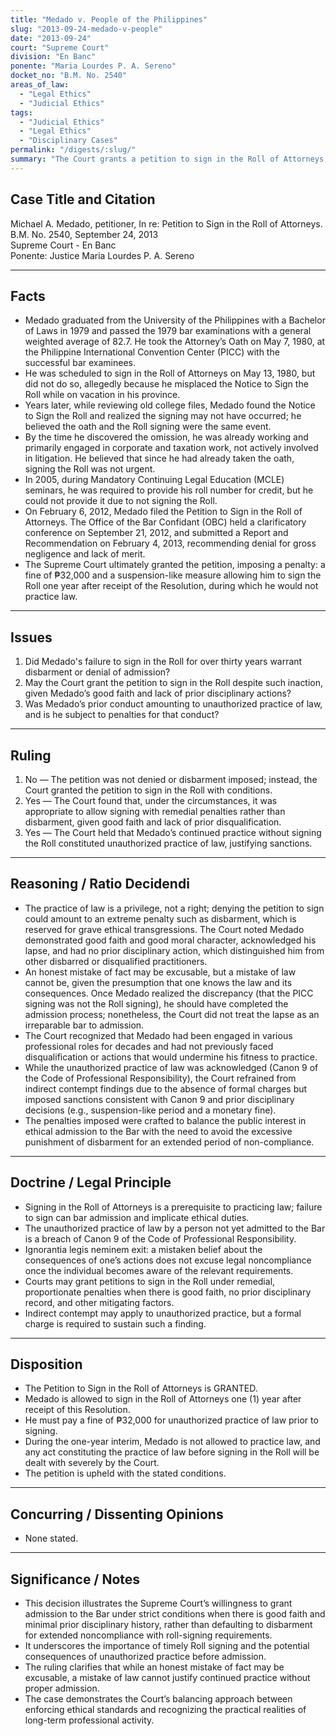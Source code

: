 ```yaml
---
title: "Medado v. People of the Philippines"
slug: "2013-09-24-medado-v-people"
date: "2013-09-24"
court: "Supreme Court"
division: "En Banc"
ponente: "Maria Lourdes P. A. Sereno"
docket_no: "B.M. No. 2540"
areas_of_law:
  - "Legal Ethics"
  - "Judicial Ethics"
tags:
  - "Judicial Ethics"
  - "Legal Ethics"
  - "Disciplinary Cases"
permalink: "/digests/:slug/"
summary: "The Court grants a petition to sign in the Roll of Attorneys, imposing a one-year sign-in period and a ₱32,000 fine for unauthorized practice prior to admission, recognizing good faith but upholding disciplinary guidelines."
---
```


## Case Title and Citation
Michael A. Medado, petitioner, In re: Petition to Sign in the Roll of Attorneys.  
B.M. No. 2540, September 24, 2013  
Supreme Court - En Banc  
Ponente: Justice Maria Lourdes P. A. Sereno

---

## Facts
- Medado graduated from the University of the Philippines with a Bachelor of Laws in 1979 and passed the 1979 bar examinations with a general weighted average of 82.7. He took the Attorney’s Oath on May 7, 1980, at the Philippine International Convention Center (PICC) with the successful bar examinees.
- He was scheduled to sign in the Roll of Attorneys on May 13, 1980, but did not do so, allegedly because he misplaced the Notice to Sign the Roll while on vacation in his province.
- Years later, while reviewing old college files, Medado found the Notice to Sign the Roll and realized the signing may not have occurred; he believed the oath and the Roll signing were the same event.
- By the time he discovered the omission, he was already working and primarily engaged in corporate and taxation work, not actively involved in litigation. He believed that since he had already taken the oath, signing the Roll was not urgent.
- In 2005, during Mandatory Continuing Legal Education (MCLE) seminars, he was required to provide his roll number for credit, but he could not provide it due to not signing the Roll.
- On February 6, 2012, Medado filed the Petition to Sign in the Roll of Attorneys. The Office of the Bar Confidant (OBC) held a clarificatory conference on September 21, 2012, and submitted a Report and Recommendation on February 4, 2013, recommending denial for gross negligence and lack of merit.
- The Supreme Court ultimately granted the petition, imposing a penalty: a fine of ₱32,000 and a suspension-like measure allowing him to sign the Roll one year after receipt of the Resolution, during which he would not practice law.

---

## Issues
1. Did Medado's failure to sign in the Roll for over thirty years warrant disbarment or denial of admission?
2. May the Court grant the petition to sign in the Roll despite such inaction, given Medado’s good faith and lack of prior disciplinary actions?
3. Was Medado’s prior conduct amounting to unauthorized practice of law, and is he subject to penalties for that conduct?

---

## Ruling
1. No — The petition was not denied or disbarment imposed; instead, the Court granted the petition to sign in the Roll with conditions.
2. Yes — The Court found that, under the circumstances, it was appropriate to allow signing with remedial penalties rather than disbarment, given good faith and lack of prior disqualification.
3. Yes — The Court held that Medado’s continued practice without signing the Roll constituted unauthorized practice of law, justifying sanctions.

---

## Reasoning / Ratio Decidendi
- The practice of law is a privilege, not a right; denying the petition to sign could amount to an extreme penalty such as disbarment, which is reserved for grave ethical transgressions. The Court noted Medado demonstrated good faith and good moral character, acknowledged his lapse, and had no prior disciplinary action, which distinguished him from other disbarred or disqualified practitioners.
- An honest mistake of fact may be excusable, but a mistake of law cannot be, given the presumption that one knows the law and its consequences. Once Medado realized the discrepancy (that the PICC signing was not the Roll signing), he should have completed the admission process; nonetheless, the Court did not treat the lapse as an irreparable bar to admission.
- The Court recognized that Medado had been engaged in various professional roles for decades and had not previously faced disqualification or actions that would undermine his fitness to practice.
- While the unauthorized practice of law was acknowledged (Canon 9 of the Code of Professional Responsibility), the Court refrained from indirect contempt findings due to the absence of formal charges but imposed sanctions consistent with Canon 9 and prior disciplinary decisions (e.g., suspension-like period and a monetary fine).
- The penalties imposed were crafted to balance the public interest in ethical admission to the Bar with the need to avoid the excessive punishment of disbarment for an extended period of non-compliance.

---

## Doctrine / Legal Principle
- Signing in the Roll of Attorneys is a prerequisite to practicing law; failure to sign can bar admission and implicate ethical duties.
- The unauthorized practice of law by a person not yet admitted to the Bar is a breach of Canon 9 of the Code of Professional Responsibility.
- Ignorantia legis neminem exit: a mistaken belief about the consequences of one’s actions does not excuse legal noncompliance once the individual becomes aware of the relevant requirements.
- Courts may grant petitions to sign in the Roll under remedial, proportionate penalties when there is good faith, no prior disciplinary record, and other mitigating factors.
- Indirect contempt may apply to unauthorized practice, but a formal charge is required to sustain such a finding.

---

## Disposition
- The Petition to Sign in the Roll of Attorneys is GRANTED.
- Medado is allowed to sign in the Roll of Attorneys one (1) year after receipt of this Resolution.
- He must pay a fine of ₱32,000 for unauthorized practice of law prior to signing.
- During the one-year interim, Medado is not allowed to practice law, and any act constituting the practice of law before signing in the Roll will be dealt with severely by the Court.
- The petition is upheld with the stated conditions.

---

## Concurring / Dissenting Opinions
- None stated.

---

## Significance / Notes
- This decision illustrates the Supreme Court’s willingness to grant admission to the Bar under strict conditions when there is good faith and minimal prior disciplinary history, rather than defaulting to disbarment for extended noncompliance with roll-signing requirements.
- It underscores the importance of timely Roll signing and the potential consequences of unauthorized practice before admission.
- The ruling clarifies that while an honest mistake of fact may be excusable, a mistake of law cannot justify continued practice without proper admission.
- The case demonstrates the Court’s balancing approach between enforcing ethical standards and recognizing the practical realities of long-term professional activity.